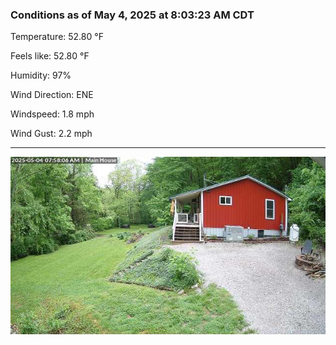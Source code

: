 ### Conditions as of May 4, 2025 at 8:03:23 AM CDT 

Temperature: 52.80 &deg;F

Feels like: 52.80 &deg;F

Humidity: 97%

Wind Direction: ENE

Windspeed: 1.8 mph

Wind Gust: 2.2 mph

---

<img src="./images/latest.jpeg"/>

